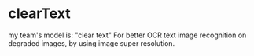# clearText

my team's  model is: 
"clear text" For better OCR text image recognition on degraded images, by using image super resolution.


